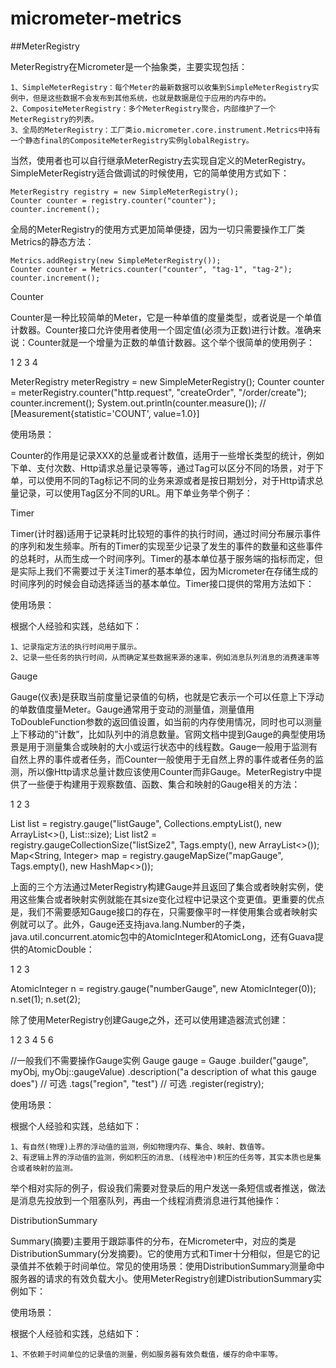 # micrometer-metrics
##MeterRegistry

MeterRegistry在Micrometer是一个抽象类，主要实现包括：

    1、SimpleMeterRegistry：每个Meter的最新数据可以收集到SimpleMeterRegistry实例中，但是这些数据不会发布到其他系统，也就是数据是位于应用的内存中的。
    2、CompositeMeterRegistry：多个MeterRegistry聚合，内部维护了一个MeterRegistry的列表。
    3、全局的MeterRegistry：工厂类io.micrometer.core.instrument.Metrics中持有一个静态final的CompositeMeterRegistry实例globalRegistry。

当然，使用者也可以自行继承MeterRegistry去实现自定义的MeterRegistry。SimpleMeterRegistry适合做调试的时候使用，它的简单使用方式如下：
```
MeterRegistry registry = new SimpleMeterRegistry();
Counter counter = registry.counter("counter");
counter.increment();
```

全局的MeterRegistry的使用方式更加简单便捷，因为一切只需要操作工厂类Metrics的静态方法：
```
Metrics.addRegistry(new SimpleMeterRegistry());
Counter counter = Metrics.counter("counter", "tag-1", "tag-2");
counter.increment();
```

Counter

Counter是一种比较简单的Meter，它是一种单值的度量类型，或者说是一个单值计数器。Counter接口允许使用者使用一个固定值(必须为正数)进行计数。准确来说：Counter就是一个增量为正数的单值计数器。这个举个很简单的使用例子：

1
2
3
4

	

MeterRegistry meterRegistry = new SimpleMeterRegistry();
Counter counter = meterRegistry.counter("http.request", "createOrder", "/order/create");
counter.increment();
System.out.println(counter.measure()); // [Measurement{statistic='COUNT', value=1.0}]

使用场景：

Counter的作用是记录XXX的总量或者计数值，适用于一些增长类型的统计，例如下单、支付次数、Http请求总量记录等等，通过Tag可以区分不同的场景，对于下单，可以使用不同的Tag标记不同的业务来源或者是按日期划分，对于Http请求总量记录，可以使用Tag区分不同的URL。用下单业务举个例子：


Timer

Timer(计时器)适用于记录耗时比较短的事件的执行时间，通过时间分布展示事件的序列和发生频率。所有的Timer的实现至少记录了发生的事件的数量和这些事件的总耗时，从而生成一个时间序列。Timer的基本单位基于服务端的指标而定，但是实际上我们不需要过于关注Timer的基本单位，因为Micrometer在存储生成的时间序列的时候会自动选择适当的基本单位。Timer接口提供的常用方法如下：

使用场景：

根据个人经验和实践，总结如下：

    1、记录指定方法的执行时间用于展示。
    2、记录一些任务的执行时间，从而确定某些数据来源的速率，例如消息队列消息的消费速率等
    
Gauge

Gauge(仪表)是获取当前度量记录值的句柄，也就是它表示一个可以任意上下浮动的单数值度量Meter。Gauge通常用于变动的测量值，测量值用ToDoubleFunction参数的返回值设置，如当前的内存使用情况，同时也可以测量上下移动的”计数”，比如队列中的消息数量。官网文档中提到Gauge的典型使用场景是用于测量集合或映射的大小或运行状态中的线程数。Gauge一般用于监测有自然上界的事件或者任务，而Counter一般使用于无自然上界的事件或者任务的监测，所以像Http请求总量计数应该使用Counter而非Gauge。MeterRegistry中提供了一些便于构建用于观察数值、函数、集合和映射的Gauge相关的方法：

1
2
3

	

List<String> list = registry.gauge("listGauge", Collections.emptyList(), new ArrayList<>(), List::size); 
List<String> list2 = registry.gaugeCollectionSize("listSize2", Tags.empty(), new ArrayList<>()); 
Map<String, Integer> map = registry.gaugeMapSize("mapGauge", Tags.empty(), new HashMap<>());

上面的三个方法通过MeterRegistry构建Gauge并且返回了集合或者映射实例，使用这些集合或者映射实例就能在其size变化过程中记录这个变更值。更重要的优点是，我们不需要感知Gauge接口的存在，只需要像平时一样使用集合或者映射实例就可以了。此外，Gauge还支持java.lang.Number的子类，java.util.concurrent.atomic包中的AtomicInteger和AtomicLong，还有Guava提供的AtomicDouble：

1
2
3

	

AtomicInteger n = registry.gauge("numberGauge", new AtomicInteger(0));
n.set(1);
n.set(2);

除了使用MeterRegistry创建Gauge之外，还可以使用建造器流式创建：

1
2
3
4
5
6

	

//一般我们不需要操作Gauge实例
Gauge gauge = Gauge
    .builder("gauge", myObj, myObj::gaugeValue)
    .description("a description of what this gauge does") // 可选
    .tags("region", "test") // 可选
    .register(registry);

使用场景：

根据个人经验和实践，总结如下：

    1、有自然(物理)上界的浮动值的监测，例如物理内存、集合、映射、数值等。
    2、有逻辑上界的浮动值的监测，例如积压的消息、(线程池中)积压的任务等，其实本质也是集合或者映射的监测。

举个相对实际的例子，假设我们需要对登录后的用户发送一条短信或者推送，做法是消息先投放到一个阻塞队列，再由一个线程消费消息进行其他操作：

DistributionSummary

Summary(摘要)主要用于跟踪事件的分布，在Micrometer中，对应的类是DistributionSummary(分发摘要)。它的使用方式和Timer十分相似，但是它的记录值并不依赖于时间单位。常见的使用场景：使用DistributionSummary测量命中服务器的请求的有效负载大小。使用MeterRegistry创建DistributionSummary实例如下：

使用场景：

根据个人经验和实践，总结如下：

    1、不依赖于时间单位的记录值的测量，例如服务器有效负载值，缓存的命中率等。

